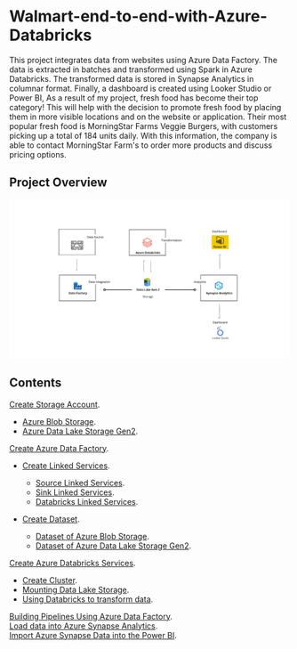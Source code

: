 # Walmart-end-to-end-with-Azure-Databricks
This project integrates data from websites using Azure Data Factory. The data is extracted in batches and transformed using Spark in Azure Databricks. The transformed data is stored in Synapse Analytics in columnar format. Finally, a dashboard is created using Looker Studio or Power BI, As a result of my project, fresh food has become their top category! This will help with the decision to promote fresh food by placing them in more visible locations and on the website or application. Their most popular fresh food is MorningStar Farms Veggie Burgers, with customers picking up a total of 184 units daily. With this information, the company is able to contact MorningStar Farm's to order more products and discuss pricing options.
## Project Overview
![0](/images/0.png)

## Contents 
[Create Storage Account](sections/01-storage-accounts.md).<br> 
- [Azure Blob Storage](sections/01-storage-accounts.md).<br>
- [Azure Data Lake Storage Gen2](sections/01-storage-accounts.md).<br>

[Create Azure Data Factory](sections/01-storage-accounts.md).<br>
- [Create Linked Services](sections/01-storage-accounts.md).<br>
  - [Source Linked Services](sections/01-storage-accounts.md).<br>
  - [Sink Linked Services](sections/01-storage-accounts.md).<br>
  - [Databricks Linked Services](sections/01-storage-accounts.md).<br>

- [Create Dataset](sections/01-storage-accounts.md).<br>
  - [Dataset of Azure Blob Storage](sections/01-storage-accounts.md).<br>
  - [Dataset of Azure Data Lake Storage Gen2](sections/01-storage-accounts.md).<br>

[Create Azure Databricks Services](sections/01-storage-accounts.md).<br>
- [Create Cluster](sections/01-storage-accounts.md).<br>
- [Mounting Data Lake Storage](sections/01-storage-accounts.md).<br>
- [Using Databricks to transform data](sections/01-storage-accounts.md).<br>


[Building Pipelines Using Azure Data Factory](sections/01-storage-accounts.md).<br>
[Load data into Azure Synapse Analytics](sections/01-storage-accounts.md).<br>
[Import Azure Synapse Data into the Power BI](sections/01-storage-accounts.md).<br>
